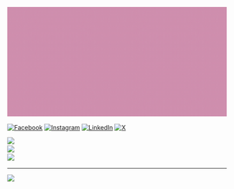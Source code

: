 
![Profile GIF](https://github.com/tariqulislamrahat/tariqulislamrahat/blob/66e56ee2a9283eae084632bbf45d9234ecc96e14/profile.gif?raw=true)

[![Facebook](https://img.shields.io/badge/Facebook-%231877F2.svg?logo=Facebook&logoColor=white)](https://facebook.com/tariqulislamrahaat) [![Instagram](https://img.shields.io/badge/Instagram-%23E4405F.svg?logo=Instagram&logoColor=white)](https://instagram.com/tariqulislaam) [![LinkedIn](https://img.shields.io/badge/LinkedIn-%230077B5.svg?logo=linkedin&logoColor=white)](https://linkedin.com/in/tariqul-islam-rahat) [![X](https://img.shields.io/badge/X-black.svg?logo=X&logoColor=white)](https://x.com/tariqulislam_) 

![](https://github-readme-stats.vercel.app/api?username=tariqulislamrahat&theme=dracula&hide_border=false&include_all_commits=false&count_private=false)<br/>
![](https://github-readme-streak-stats.herokuapp.com/?user=tariqulislamrahat&theme=dracula&hide_border=false)<br/>
![](https://github-readme-stats.vercel.app/api/top-langs/?username=tariqulislamrahat&theme=dracula&hide_border=false&include_all_commits=false&count_private=false&layout=compact)

---
[![](https://visitcount.itsvg.in/api?id=tariqulislamrahat&icon=0&color=10)](https://visitcount.itsvg.in)

